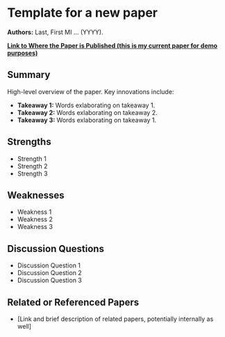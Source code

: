 # Template for a new paper

**Authors:** Last, First MI ... (YYYY).

**[Link to Where the Paper is Published (this is my current paper for demo purposes)](https://www.nber.org/system/files/working_papers/w32563/w32563.pdf)** 

## Summary

High-level overview of the paper.  Key innovations include:

*   **Takeaway 1:**  Words exlaborating on takeaway 1.
*   **Takeaway 2:**  Words exlaborating on takeaway 2.
*   **Takeaway 3:**  Words exlaborating on takeaway 1.

## Strengths

*   Strength 1
*   Strength 2
*   Strength 3

## Weaknesses

*   Weakness 1
*   Weakness 2
*   Weakness 3

## Discussion Questions

*   Discussion Question 1
*   Discussion Question 2
*   Discussion Question 3

## Related or Referenced Papers
* [Link and brief description of related papers, potentially internally as well]